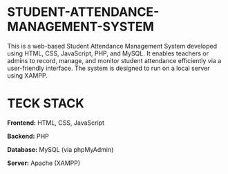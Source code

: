 # STUDENT-ATTENDANCE-MANAGEMENT-SYSTEM
This is a web-based Student Attendance Management System developed using HTML, CSS, JavaScript, PHP, and MySQL. 
It enables teachers or admins to record, manage, and monitor student attendance efficiently via a user-friendly interface. 
The system is designed to run on a local server using XAMPP.

# TECK STACK
**Frontend:** HTML, CSS, JavaScript

**Backend:** PHP

**Database:** MySQL (via phpMyAdmin)

**Server:** Apache (XAMPP)

